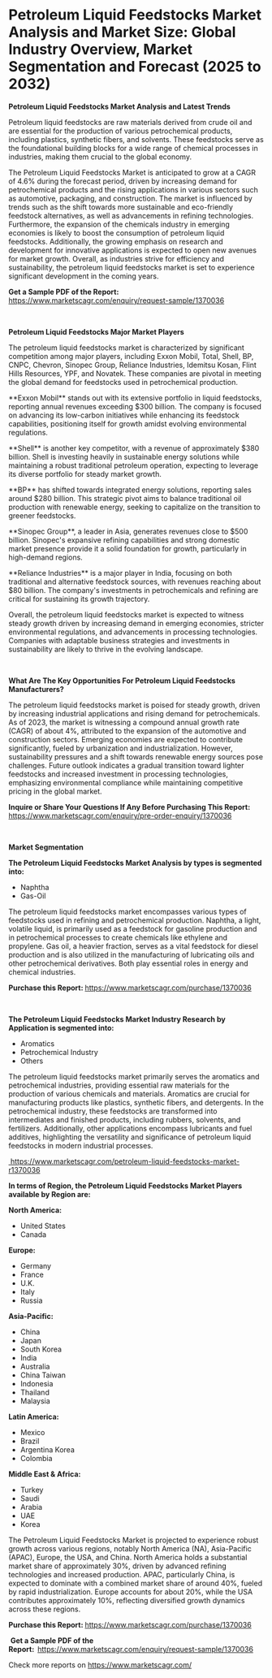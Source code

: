 <p><h1>Petroleum Liquid Feedstocks Market Analysis and Market Size: Global Industry Overview, Market Segmentation and Forecast (2025 to 2032)</h1></p><p><strong>Petroleum Liquid Feedstocks Market Analysis and Latest Trends</strong></p>
<p><p>Petroleum liquid feedstocks are raw materials derived from crude oil and are essential for the production of various petrochemical products, including plastics, synthetic fibers, and solvents. These feedstocks serve as the foundational building blocks for a wide range of chemical processes in industries, making them crucial to the global economy.</p><p>The Petroleum Liquid Feedstocks Market is anticipated to grow at a CAGR of 4.6% during the forecast period, driven by increasing demand for petrochemical products and the rising applications in various sectors such as automotive, packaging, and construction. The market is influenced by trends such as the shift towards more sustainable and eco-friendly feedstock alternatives, as well as advancements in refining technologies. Furthermore, the expansion of the chemicals industry in emerging economies is likely to boost the consumption of petroleum liquid feedstocks. Additionally, the growing emphasis on research and development for innovative applications is expected to open new avenues for market growth. Overall, as industries strive for efficiency and sustainability, the petroleum liquid feedstocks market is set to experience significant development in the coming years.</p></p>
<p><strong>Get a Sample PDF of the Report:&nbsp;</strong> <a href="https://www.marketscagr.com/enquiry/request-sample/1370036?utm_campaign=2778&utm_medium=2&utm_source=Github&utm_content=ia&utm_term=22032025&utm_id=petroleum-liquid-feedstocks">https://www.marketscagr.com/enquiry/request-sample/1370036</a></p>
<p>&nbsp;</p>
<p><strong>Petroleum Liquid Feedstocks Major Market Players</strong></p>
<p><p>The petroleum liquid feedstocks market is characterized by significant competition among major players, including Exxon Mobil, Total, Shell, BP, CNPC, Chevron, Sinopec Group, Reliance Industries, Idemitsu Kosan, Flint Hills Resources, YPF, and Novatek. These companies are pivotal in meeting the global demand for feedstocks used in petrochemical production.</p><p>**Exxon Mobil** stands out with its extensive portfolio in liquid feedstocks, reporting annual revenues exceeding $300 billion. The company is focused on advancing its low-carbon initiatives while enhancing its feedstock capabilities, positioning itself for growth amidst evolving environmental regulations. </p><p>**Shell** is another key competitor, with a revenue of approximately $380 billion. Shell is investing heavily in sustainable energy solutions while maintaining a robust traditional petroleum operation, expecting to leverage its diverse portfolio for steady market growth.</p><p>**BP** has shifted towards integrated energy solutions, reporting sales around $280 billion. This strategic pivot aims to balance traditional oil production with renewable energy, seeking to capitalize on the transition to greener feedstocks.</p><p>**Sinopec Group**, a leader in Asia, generates revenues close to $500 billion. Sinopec's expansive refining capabilities and strong domestic market presence provide it a solid foundation for growth, particularly in high-demand regions.</p><p>**Reliance Industries** is a major player in India, focusing on both traditional and alternative feedstock sources, with revenues reaching about $80 billion. The company's investments in petrochemicals and refining are critical for sustaining its growth trajectory.</p><p>Overall, the petroleum liquid feedstocks market is expected to witness steady growth driven by increasing demand in emerging economies, stricter environmental regulations, and advancements in processing technologies. Companies with adaptable business strategies and investments in sustainability are likely to thrive in the evolving landscape.</p></p>
<p>&nbsp;</p>
<p><strong>What Are The Key Opportunities For Petroleum Liquid Feedstocks Manufacturers?</strong></p>
<p><p>The petroleum liquid feedstocks market is poised for steady growth, driven by increasing industrial applications and rising demand for petrochemicals. As of 2023, the market is witnessing a compound annual growth rate (CAGR) of about 4%, attributed to the expansion of the automotive and construction sectors. Emerging economies are expected to contribute significantly, fueled by urbanization and industrialization. However, sustainability pressures and a shift towards renewable energy sources pose challenges. Future outlook indicates a gradual transition toward lighter feedstocks and increased investment in processing technologies, emphasizing environmental compliance while maintaining competitive pricing in the global market.</p></p>
<p><strong>Inquire or Share Your Questions If Any Before Purchasing This Report:</strong> <a href="https://www.marketscagr.com/enquiry/pre-order-enquiry/1370036?utm_campaign=2778&utm_medium=2&utm_source=Github&utm_content=ia&utm_term=22032025&utm_id=petroleum-liquid-feedstocks">https://www.marketscagr.com/enquiry/pre-order-enquiry/1370036</a></p>
<p>&nbsp;</p>
<p><strong>Market Segmentation</strong></p>
<p><strong>The Petroleum Liquid Feedstocks Market Analysis by types is segmented into:</strong></p>
<p><ul><li>Naphtha</li><li>Gas-Oil</li></ul></p>
<p><p>The petroleum liquid feedstocks market encompasses various types of feedstocks used in refining and petrochemical production. Naphtha, a light, volatile liquid, is primarily used as a feedstock for gasoline production and in petrochemical processes to create chemicals like ethylene and propylene. Gas oil, a heavier fraction, serves as a vital feedstock for diesel production and is also utilized in the manufacturing of lubricating oils and other petrochemical derivatives. Both play essential roles in energy and chemical industries.</p></p>
<p><strong>Purchase this Report:&nbsp;</strong><a href="https://www.marketscagr.com/purchase/1370036?utm_campaign=2778&utm_medium=2&utm_source=Github&utm_content=ia&utm_term=22032025&utm_id=petroleum-liquid-feedstocks">https://www.marketscagr.com/purchase/1370036</a></p>
<p>&nbsp;</p>
<p><strong>The Petroleum Liquid Feedstocks Market Industry Research by Application is segmented into:</strong></p>
<p><ul><li>Aromatics</li><li>Petrochemical Industry</li><li>Others</li></ul></p>
<p><p>The petroleum liquid feedstocks market primarily serves the aromatics and petrochemical industries, providing essential raw materials for the production of various chemicals and materials. Aromatics are crucial for manufacturing products like plastics, synthetic fibers, and detergents. In the petrochemical industry, these feedstocks are transformed into intermediates and finished products, including rubbers, solvents, and fertilizers. Additionally, other applications encompass lubricants and fuel additives, highlighting the versatility and significance of petroleum liquid feedstocks in modern industrial processes.</p></p>
<p><a href="https://www.marketscagr.com/petroleum-liquid-feedstocks-market-r1370036?utm_campaign=2778&utm_medium=2&utm_source=Github&utm_content=ia&utm_term=22032025&utm_id=petroleum-liquid-feedstocks">&nbsp;https://www.marketscagr.com/petroleum-liquid-feedstocks-market-r1370036</a></p>
<p><strong>In terms of Region, the Petroleum Liquid Feedstocks Market Players available by Region are:</strong></p>
<p>
    <p> <strong> North America: </strong>
        <ul>
            <li>United States</li>
            <li>Canada</li>
        </ul>
        </p> 
    <p> <strong> Europe: </strong>
        <ul>
            <li>Germany</li>
            <li>France</li>
            <li>U.K.</li>
            <li>Italy</li>
            <li>Russia</li>
        </ul>
        </p> 
    <p> <strong> Asia-Pacific: </strong>
        <ul>
            <li>China</li>
            <li>Japan</li>
            <li>South Korea</li>
            <li>India</li>
            <li>Australia</li>
            <li>China Taiwan</li>
            <li>Indonesia</li>
            <li>Thailand</li>
            <li>Malaysia</li>
        </ul>
        </p> 
    <p> <strong> Latin America: </strong>
        <ul>
            <li>Mexico</li>
            <li>Brazil</li>
            <li>Argentina Korea</li>
            <li>Colombia</li>
        </ul>
        </p> 
    <p> <strong> Middle East & Africa: </strong>
        <ul>
            <li>Turkey</li>
            <li>Saudi</li>
            <li>Arabia</li>
            <li>UAE</li>
            <li>Korea</li>
        </ul>
    </p>
    </p>
<p><p>The Petroleum Liquid Feedstocks Market is projected to experience robust growth across various regions, notably North America (NA), Asia-Pacific (APAC), Europe, the USA, and China. North America holds a substantial market share of approximately 30%, driven by advanced refining technologies and increased production. APAC, particularly China, is expected to dominate with a combined market share of around 40%, fueled by rapid industrialization. Europe accounts for about 20%, while the USA contributes approximately 10%, reflecting diversified growth dynamics across these regions.</p></p>
<p><strong>Purchase this Report: </strong><a href="https://www.marketscagr.com/purchase/1370036?utm_campaign=2778&utm_medium=2&utm_source=Github&utm_content=ia&utm_term=22032025&utm_id=petroleum-liquid-feedstocks">https://www.marketscagr.com/purchase/1370036</a></p>
<p>&nbsp;<strong>Get a Sample PDF of the Report:&nbsp;&nbsp;</strong><a href="https://www.marketscagr.com/enquiry/request-sample/1370036?utm_campaign=2778&utm_medium=2&utm_source=Github&utm_content=ia&utm_term=22032025&utm_id=petroleum-liquid-feedstocks">https://www.marketscagr.com/enquiry/request-sample/1370036</a></p>
<p><strong></strong></p>
<p>Check more reports on <a href="https://www.marketscagr.com/?utm_campaign=2778&utm_medium=2&utm_source=Github&utm_content=ia&utm_term=22032025&utm_id=petroleum-liquid-feedstocks">https://www.marketscagr.com/</a></p>